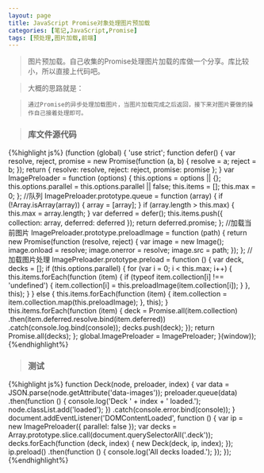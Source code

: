 ```yaml
---
layout: page
title: JavaScript Promise对象处理图片预加载
categories: [笔记,JavaScript,Promise]
tags: [预处理,图片加载,前端]
---
```

>图片预加载。自己收集的Promise处理图片加载的库做一个分享。库比较小，所以直接上代码吧。

>大概的思路就是：

>     通过Promise的异步处理加载图片，当图片加载完成之后返回，接下来对图片要做的操作自己接着处理即可。

>### 库文件源代码
{%highlight js%}
(function (global) {
  'use strict';
  function defer() {
    var resolve, reject, promise = new Promise(function (a, b) {
      resolve = a;
      reject = b;
    });
    return {
      resolve: resolve,
      reject: reject,
      promise: promise
    };
  }
  var ImagePreloader = function (options) {
    this.options = options || {};
    this.options.parallel = this.options.parallel || false;
    this.items = [];
    this.max = 0;
  };
  //队列
  ImagePreloader.prototype.queue = function (array) {
    if (!Array.isArray(array)) {
      array = [array];
    }
    if (array.length > this.max) {
      this.max = array.length;
    }
    var deferred = defer();
    this.items.push({
      collection: array,
      deferred: deferred
    });
    return deferred.promise;
  };
  //加载当前图片
  ImagePreloader.prototype.preloadImage = function (path) {
    return new Promise(function (resolve, reject) {
      var image = new Image();
      image.onload = resolve;
      image.onerror = resolve;
      image.src = path;
    });
  };
  //加载图片处理
  ImagePreloader.prototype.preload = function () {
    var deck, decks = [];
    if (this.options.parallel) {
      for (var i = 0; i < this.max; i++) {
        this.items.forEach(function (item) {
          if (typeof item.collection[i] !== 'undefined') {
            item.collection[i] = this.preloadImage(item.collection[i]);
          }
        }, this);
      }
    } else {
      this.items.forEach(function (item) {
        item.collection = item.collection.map(this.preloadImage);
      }, this);
    }
    this.items.forEach(function (item) {
      deck = Promise.all(item.collection)
        .then(item.deferred.resolve.bind(item.deferred))
        .catch(console.log.bind(console));
      decks.push(deck);
    });
    return Promise.all(decks);
  };
  global.ImagePreloader = ImagePreloader;
}(window));
{%endhighlight%}

>### 测试
{%highlight js%}
function Deck(node, preloader, index) {
    var data = JSON.parse(node.getAttribute('data-images'));
    preloader.queue(data)
        .then(function () {
          console.log('Deck ' + index + ' loaded.');
          node.classList.add('loaded');
        })
    .catch(console.error.bind(console));
}
document.addEventListener('DOMContentLoaded', function () {
  var ip = new ImagePreloader({
	parallel: false
  });
  var decks = Array.prototype.slice.call(document.querySelectorAll('.deck'));
  decks.forEach(function (deck, index) {
    new Deck(deck, ip, index);
  });	
  ip.preload()
	.then(function () {
	  console.log('All decks loaded.');
	});
});
{%endhighlight%}